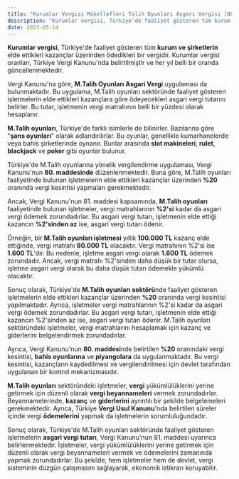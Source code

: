 ```yaml
---
title: "Kurumlar Vergisi Mükellefleri Talih Oyunları Asgari Vergisi [0050]"
description: "Kurumlar vergisi, Türkiye'de faaliyet gösteren tüm kurum ve şirketlerin elde ettikleri kazançlar üzerinden ödedikleri bir vergidir."
date: 2023-05-14
---
```


**Kurumlar vergisi**, Türkiye'de faaliyet gösteren tüm **kurum ve şirketlerin** elde ettikleri kazançlar üzerinden
ödedikleri bir vergidir. Kurumlar vergisi oranları, Türkiye Vergi Kanunu'nda belirtilmiştir ve her yıl belli bir oranda
güncellenmektedir.

Vergi Kanunu'na göre, **M.Talih Oyunları Asgari Vergi** uygulaması da bulunmaktadır. Bu uygulama, M.Talih oyunları
sektöründe faaliyet gösteren işletmelerin elde ettikleri kazançlara göre ödeyecekleri asgari vergi tutarını belirler. Bu
tutar, işletmenin vergi matrahının belli bir yüzdesi olarak hesaplanır.

**M.Talih oyunları**, Türkiye'de farklı isimlerle de bilinirler. Bazılarına göre "**şans oyunları**" olarak
adlandırılırlar. Bu oyunlar, genellikle kumarhanelerde veya bahis şirketlerinde oynanır. Bunlar arasında **slot
makineleri**, **rulet**, **blackjack** ve **poker** gibi oyunlar bulunur.

Türkiye'de M.Talih oyunlarına yönelik vergilendirme uygulaması, Vergi Kanunu'nun **80. maddesinde** düzenlenmektedir.
Buna göre, M.Talih oyunları faaliyetinde bulunan işletmelerin elde ettikleri kazançlar üzerinden **%20** oranında vergi
kesintisi yapmaları gerekmektedir.

Ancak, Vergi Kanunu'nun 81. maddesi kapsamında, **M.Talih oyunları** faaliyetinde bulunan işletmeler, vergi
matrahlarının **%2'si** kadar da asgari vergi ödemek zorundadırlar. Bu asgari vergi tutarı, işletmenin elde ettiği
kazancın **%2'sinden az** ise, asgari vergi tutarı ödenir.

Örneğin, bir **M.Talih oyunları işletmesi** yıllık **100.000 TL** kazanç elde ettiğinde, vergi matrahı **80.000 TL**
olacaktır. Vergi matrahının %2'si ise **1.600 TL**'dir. Bu nedenle, işletme asgari vergi olarak **1.600 TL** ödemek
zorundadır. Ancak, vergi matrahı %2'sinden daha düşük bir tutar olursa, işletme asgari vergi olarak bu daha düşük tutarı
ödemekle yükümlü olacaktır.

Sonuç olarak, Türkiye'de **M.Talih oyunları sektörü**nde faaliyet gösteren işletmelerin elde ettikleri kazançlar
üzerinden **%20** oranında vergi kesintisi yapılmaktadır. Ayrıca, işletmeler vergi matrahlarının %2'si kadar da asgari
vergi ödemek zorundadırlar. Bu asgari vergi tutarı, işletmenin elde ettiği kazancın %2'sinden az ise, asgari vergi
tutarı ödenir. M.Talih oyunları sektöründeki işletmeler, vergi matrahlarını hesaplamak için kazanç ve giderlerini
belgelendirmek zorundadırlar.

Ayrıca, Vergi Kanunu'nun **80. maddesi**nde belirtilen **%20** oranındaki vergi kesintisi, **bahis oyunlarına** ve
**piyangolara** da uygulanmaktadır. Bu vergi kesintisi, kazançların kaydedilmesi ve vergilendirilmesi için devlet
tarafından uygulanan bir kontrol mekanizmasıdır.

**M.Talih oyunları** sektöründeki işletmeler, **vergi** yükümlülüklerini yerine getirmek için düzenli olarak **vergi
beyannameleri** vermek zorundadırlar. Beyannamelerinde, **kazanç** ve **giderlerini** ayrıntılı bir şekilde
belgelemeleri gerekmektedir. Ayrıca, Türkiye **Vergi Usul Kanunu**'nda belirtilen süreler içinde vergi **ödemelerini**
yapmak da işletmelerin sorumluluğundadır.

Sonuç olarak, Türkiye'de M.Talih oyunları sektöründe faaliyet gösteren işletmelerin **asgari vergi tutarı**, Vergi
Kanunu'nun 81. maddesi uyarınca belirlenmektedir. İşletmeler, vergi yükümlülüklerini yerine getirmek için düzenli olarak
vergi beyannameleri vermek ve ödemelerini zamanında yapmak zorundadırlar. Bu şekilde, hem işletmeler hem de devlet,
vergi sisteminin düzgün çalışmasını sağlayarak, ekonomik istikrarı koruyabilir.
